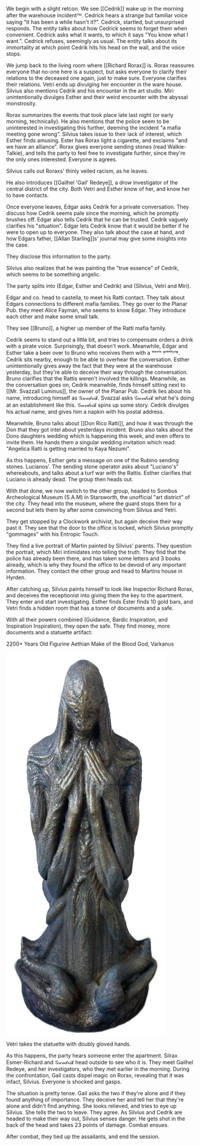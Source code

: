 We begin with a slight retcon. We see [[Cedrik]] wake up in the morning after the warehouse incidentᵀᴹ. Cedrick hears a strange but familiar voice saying "It has been a while hasn't it?". Cedrick, startled, but unsurprised responds. The entity talks about how Cedrick seems to forget them when convenient. Cedrick asks what it wants, to which it says "You know what I want.". Cedrick refuses, seemingly as usual. The entity talks about its immortality at which point Cedrik hits his head on the wall, and the voice stops.

We jump back to the living room where [[Richard Rorax]] is. Rorax reassures everyone that no-one here is a suspect, but asks everyone to clarify their relations to the deceased one again, just to make sure. Everyone clarifies their relations. Vetri ends up divulging her encounter in the ware house. Silvius also mentions Cedrik and his encounter in the art studio. Miri unintentionally divulges Esther and their weird encounter with the abyssal monstrosity. 

Rorax summarizes the events that took place late last night (or early morning, technically). He also mentions that the police seem to be uninterested in investigating this further, deeming the incident "a mafia meeting gone wrong". Silvius takes issue to their lack of interest, which Esther finds amusing. Ester has Rorax light a cigarette, and exclaims "and we have an alliance". Rorax gives everyone sending stones (read Walkie-Talkie), and tells the party to feel free to investigate further, since they're the only ones interested. Everyone is agrees. 

Silvius calls out Roraxs' thinly veiled racism, as he leaves.

He also introduces [[Gailhel 'Gail' Redeye]], a drow investigator of the central district of the city. 
Both Vetri and Esther know of her, and know her to have contacts. 

Once everyone leaves, Edgar asks Cedrik for a private conversation. They discuss how Cedrik seems pale since the morning, which he promptly brushes off. Edgar also tells Cedrik that he can be trusted. Cedrik vaguely clarifies his "situation". Edgar lets Cedrik know that it would be better if he were to open up to everyone. They also talk about the case at hand, and how Edgars father, [[Allan Starling]]s' journal may give some insights into the case. 

They disclose this information to the party.

Silvius also realizes that he was painting the "true essence" of Cedrik, which seems to be something angelic.

The party splits into (Edgar, Esther and Cedrik) and (Silvius, Vetri and Miri). 

Edgar and co. head to castella, to meet his Ratti contact. They talk about Edgars connections to different mafia families. They go over to the Planar Pub. they meet Alice Fayman, who seems to know Edgar. They introduce each other and make some small talk.

They see [[Bruno]], a higher up member of the Ratti mafia family.

Cedrik seems to stand out a little bit, and tries to compensate orders a drink with a pirate voice. Surprisingly, that doesn't work. Meanwhile, Edgar and Esther take a beer over to Bruno who receives them with a ʷᵃʳᵐ ᵍʳᵉᵉᵗᶦⁿᵍ. Cedrik sits nearby, enough to be able to overhear the conversation. Esther unintentionally gives away the fact that they were at the warehouse yesterday, but they're able to deceive their way through the conversation. Bruno clarifies that the Rattis weren't involved the killings. Meanwhile, as the conversation goes on, Cedrik meanwhile, finds himself sitting next to [[Mr. Svazzall Luminus]], the owner of the Planar Pub. Cedrik lies about his name, introducing himself as 𝒢𝓌ℯ𝒹𝓇𝒾𝓀. Svazzal asks 𝒢𝓌ℯ𝒹𝓇𝒾𝓀 what he's doing at an establishment like this. 𝒢𝓌ℯ𝒹𝓇𝒾𝓀 spins up some story.  Cedrik divulges his actual name, and gives him a napkin with his postal address. 

Meanwhile, Bruno talks about [[Don Rico Ratti]], and how it was through the Don that they got intel about yesterdays incident. Bruno also talks about the Dons daughters wedding which is happening this week, and even offers to invite them. He hands them a singular wedding invitation which read: "Angelica Ratti is getting married to Kaya Nezumi". 

As this happens, Esther gets a message on one of the Rubino sending stones. Lucianos'. The sending stone operator asks about "Luciano's" whereabouts, and talks about a turf war with the Rattis. Esther clarifies that Luciano is already dead. The group then heads out.

With that done, we now switch to the other group, headed to Sombus Archeological Museum (S.A.M) in Starsworth, the unofficial "art district" of the city. They head into the museum, where the guard stops them for a second but lets them by after some convincing from Silvius and Yetri.

They get stopped by a Clockwork archivist, but again deceive their way past it. They see that the door to the office is locked, which Silvius promptly "gommages" with his Entropic Touch.

They find a live portrait of Martin painted by Silvius' parents. They question the portrait, which Miri intimidates into telling the truth. They find that the police has already been there, and has taken some letters and 3 books already, which is why they found the office to be devoid of any important information.  They contact the other group and head to Martins house in Hyrden.

After catching up, Silvius paints himself to look like Inspector Richard Rorax, and deceives the receptionist into giving them the key to the apartment. They enter and start investigating. Esther finds 
Ester finds 10 gold bars, and Vetri finds a hidden room that has a tonne of documents and a safe.

With all their powers combined (Guidance, Bardic Inspiration, and Inspiration Inspiration), they open the safe. They find money, more documents and a statuette artifact:

2200+ Years Old Figurine
Aethian Make
of the Blood God, Varkanus

![Varkanus Statuette](/Images/Vstatue.png)

Vetri takes the statuette with doubly gloved hands.

As this happens, the party hears someone enter the apartment. Silrax Esmer-Richard and 𝒢𝓌ℯ𝒹𝓇𝒾𝓀 head outside to see who it is. They meet Gailhel Redeye, and her investigators, who they met earlier in the morning. During the confrontation, Gail casts dispel magic on Rorax, revealing that it was infact, Silvius. Everyone is shocked and gasps.

The situation is pretty tense. Gail asks the two if they're alone and if they found anything of importance. They deceive her and tell her that they're alone and didn't find anything. She looks relieved, and tries to eye up Silvius. She tells the two to leave. They agree. As Silvius and Cedrik are headed to make their way out, Silvius senses danger. He gets shot in the back of the head and takes 23 points of damage. Combat ensues.

After combat, they tied up the assailants, and end the session.
